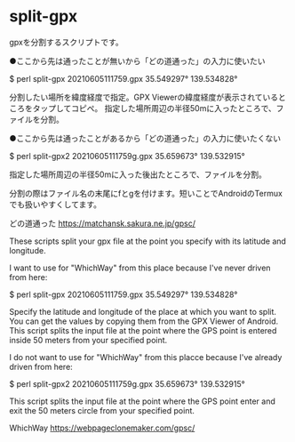# split-gpx
gpxを分割するスクリプトです。

●ここから先は通ったことが無いから「どの道通った」の入力に使いたい

$ perl split-gpx 20210605111759.gpx 35.549297° 139.534828°

分割したい場所を緯度経度で指定。GPX Viewerの緯度経度が表示されているところをタップしてコピペ。
指定した場所周辺の半径50mに入ったところで、ファイルを分割。

●ここから先は通ったことがあるから「どの道通った」の入力に使いたくない

$ perl split-gpx2 20210605111759g.gpx 35.659673° 139.532915°

指定した場所周辺の半径50mに入った後出たところで、ファイルを分割。

分割の際はファイル名の末尾にfとgを付けます。短いことでAndroidのTermuxでも扱いやすくしてます。

どの道通った
https://matchansk.sakura.ne.jp/gpsc/

These scripts split your gpx file at the point you specify with its latitude and longitude.

I want to use for "WhichWay" from this place because I've never driven from here:

$ perl split-gpx 20210605111759.gpx 35.549297° 139.534828°

Specify the latitude and longitude of the place at which you want to split.
You can get the values by copying them from the GPX Viewer of Android.
This script splits the input file at the point where the GPS point is entered inside 50 meters from your specified point.

I do not want to use for "WhichWay" from this placce because I've already driven from here:

$ perl split-gpx2 20210605111759g.gpx 35.659673° 139.532915°

This script splits the input file at the point where the GPS point enter and exit the 50 meters circle from your specified point.

WhichWay
https://webpageclonemaker.com/gpsc/
